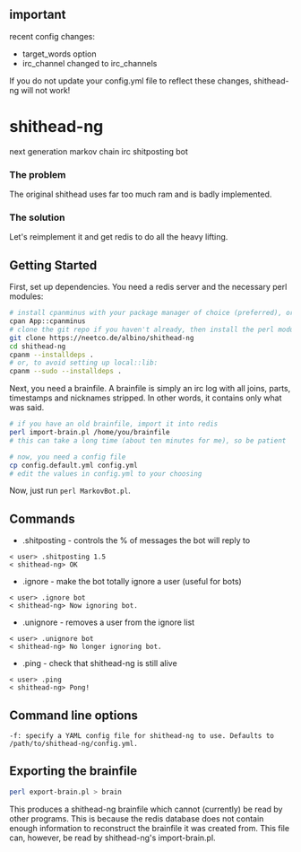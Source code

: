## important

recent config changes:

 - target_words option
 - irc_channel changed to irc_channels

If you do not update your config.yml file to reflect these changes, shithead-ng will not work!

# shithead-ng

next generation markov chain irc shitposting bot

### The problem
The original shithead uses far too much ram and is badly implemented.

### The solution
Let's reimplement it and get redis to do all the heavy lifting.

## Getting Started
First, set up dependencies. You need a redis server and the necessary perl modules:

```bash
# install cpanminus with your package manager of choice (preferred), or install it through cpan:
cpan App::cpanminus
# clone the git repo if you haven't already, then install the perl modules
git clone https://neetco.de/albino/shithead-ng
cd shithead-ng
cpanm --installdeps .
# or, to avoid setting up local::lib:
cpanm --sudo --installdeps .
```

Next, you need a brainfile. A brainfile is simply an irc log with all joins, parts, timestamps and nicknames stripped. In other words, it contains only what was said.

```bash
# if you have an old brainfile, import it into redis
perl import-brain.pl /home/you/brainfile
# this can take a long time (about ten minutes for me), so be patient
```

```bash
# now, you need a config file
cp config.default.yml config.yml
# edit the values in config.yml to your choosing
```

Now, just run `perl MarkovBot.pl`.

## Commands

* .shitposting - controls the % of messages the bot will reply to
```
< user> .shitposting 1.5
< shithead-ng> OK
```

* .ignore - make the bot totally ignore a user (useful for bots)
```
< user> .ignore bot
< shithead-ng> Now ignoring bot.
```

* .unignore - removes a user from the ignore list
```
< user> .unignore bot
< shithead-ng> No longer ignoring bot.
```

* .ping - check that shithead-ng is still alive
```
< user> .ping
< shithead-ng> Pong!
```

## Command line options
```text
-f: specify a YAML config file for shithead-ng to use. Defaults to /path/to/shithead-ng/config.yml.
```

## Exporting the brainfile

```bash
perl export-brain.pl > brain
```

This produces a shithead-ng brainfile which cannot (currently) be read by other programs. This is because the redis database does not contain enough information to reconstruct the brainfile it was created from. This file can, however, be read by shithead-ng's import-brain.pl.
